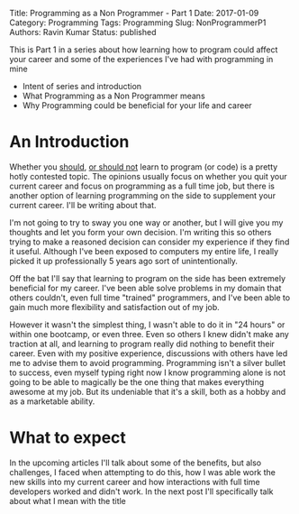 Title: Programming as a Non Programmer - Part 1
Date: 2017-01-09
Category: Programming 
Tags: Programming
Slug: NonProgrammerP1
Authors: Ravin Kumar
Status: published

This is Part 1 in a series about how learning how to program could affect
your career and some of the experiences I've had with programming in mine

* Intent of series and introduction
* What Programming as a Non Programmer means
* Why Programming could be beneficial for your life and career

# An Introduction
Whether you [should](https://www.google.com/webhp?sourceid=chrome-instant&ion=1&espv=2&ie=UTF-8#q=you%20should%20learn%20to%20code), 
[or should not](https://www.google.com/webhp?sourceid=chrome-instant&ion=1&espv=2&ie=UTF-8#q=why%20you%20should%20learn%20to%20code)
learn to program (or code) is a pretty hotly contested topic. The opinions
usually focus on whether you quit your current career and focus on 
programming as a full time job, but there is another option of learning
programming on the side to supplement your current career. I'll be writing about
that.

I'm not going to try to sway you one way or another, but I will give you
my thoughts and let you form your own decision. I'm writing this
so others trying to make a reasoned decision can consider my experience
if they find it useful. Although I've been exposed to computers
my entire life, I really picked it up professionally 5 years ago sort
of unintentionally.  

Off the bat I'll say that learning to program on the side has been extremely
beneficial for my career. I've been able solve problems in my domain
that others couldn't, even full time "trained" programmers, and I've been able
to gain much more flexibility and satisfaction out of my job.

However it wasn't the simplest thing, I wasn't able to do it in "24 hours"
or within one bootcamp, or even three. Even so others I knew didn't make
any traction at all, and learning to program really did nothing to benefit
their career. Even with my positive experience, discussions with others
have led me to advise them to avoid programming.
Programming isn't a silver bullet to success, even myself
typing right now I know programming alone is not going to be able to magically
be the one thing that makes everything awesome at my job. But its undeniable
that it's a skill, both as a hobby and as a marketable ability.

# What to expect
In the upcoming articles I'll talk about some of the benefits, but also
challenges, I faced when attempting to do this, how I was able work the
new skills into my current career and how interactions with full time
developers worked and didn't work. In the next post I'll specifically
talk about what I mean with the title
  
